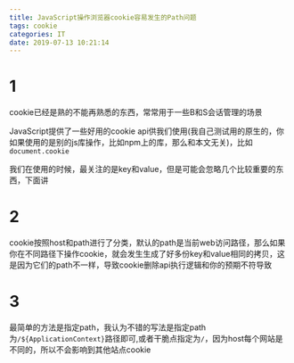 ```yaml
---
title: JavaScript操作浏览器cookie容易发生的Path问题
tags: cookie
categories: IT
date: 2019-07-13 10:21:14
---
```


# 1

cookie已经是熟的不能再熟悉的东西，常常用于一些B和S会话管理的场景

JavaScript提供了一些好用的cookie api供我们使用(我自己测试用的原生的，你如果使用的是别的js库操作，比如npm上的库，那么和本文无关)，比如`document.cookie`

我们在使用的时候，最关注的是key和value，但是可能会忽略几个比较重要的东西，下面讲

# 2

cookie按照host和path进行了分类，默认的path是当前web访问路径，那么如果你在不同路径下操作cookie，就会发生生成了好多份key和value相同的拷贝，这是因为它们的path不一样，导致cookie删除api执行逻辑和你的预期不符导致

# 3

最简单的方法是指定path，我认为不错的写法是指定path为`/${ApplicationContext}`路径即可,或者干脆点指定为`/`，因为host每个网站是不同的，所以不会影响到其他站点cookie

